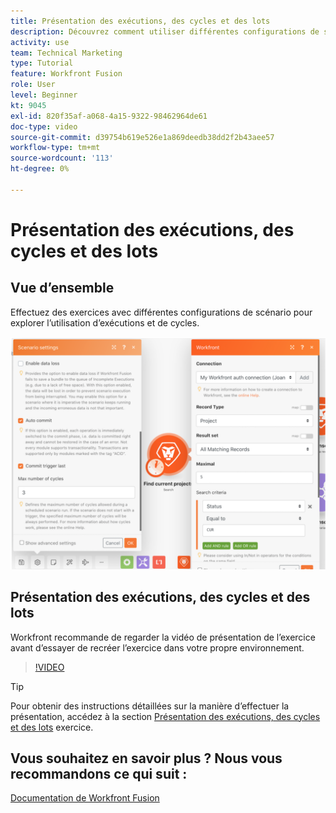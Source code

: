 ```yaml
---
title: Présentation des exécutions, des cycles et des lots
description: Découvrez comment utiliser différentes configurations de scénario pour explorer l’utilisation d’exécutions et de cycles dans [!DNL Adobe Workfront Fusion].
activity: use
team: Technical Marketing
type: Tutorial
feature: Workfront Fusion
role: User
level: Beginner
kt: 9045
exl-id: 820f35af-a068-4a15-9322-98462964de61
doc-type: video
source-git-commit: d39754b619e526e1a869deedb38dd2f2b43aee57
workflow-type: tm+mt
source-wordcount: '113'
ht-degree: 0%

---
```


# Présentation des exécutions, des cycles et des lots

## Vue d’ensemble

Effectuez des exercices avec différentes configurations de scénario pour explorer l’utilisation d’exécutions et de cycles.

![Image des paramètres d’exécution et de cycle](assets/execution-history-and-scheduling-6.png)

## Présentation des exécutions, des cycles et des lots

Workfront recommande de regarder la vidéo de présentation de l’exercice avant d’essayer de recréer l’exercice dans votre propre environnement.

>[!VIDEO](https://video.tv.adobe.com/v/335286/?quality=12)

>[!TIP]
>
>Pour obtenir des instructions détaillées sur la manière d’effectuer la présentation, accédez à la section [Présentation des exécutions, des cycles et des lots](https://experienceleague.adobe.com/docs/workfront-learn/tutorials-workfront/fusion/exercises/exploring-runs-cycles-and-bundles.html?lang=en) exercice.


## Vous souhaitez en savoir plus ? Nous vous recommandons ce qui suit :

[Documentation de Workfront Fusion](https://experienceleague.adobe.com/docs/workfront/using/adobe-workfront-fusion/workfront-fusion-2.html?lang=en)
